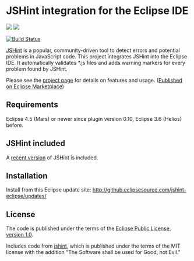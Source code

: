 JSHint integration for the Eclipse IDE
======================================

![](jshint-blue.png)
<a href="http://marketplace.eclipse.org/marketplace-client-intro?mpc_install=1157104"
 title="Drag and drop into a running Eclipse to install JSHint Eclipse">
  <img src="http://marketplace.eclipse.org/sites/all/modules/custom/marketplace/images/installbutton.png"/>
</a>

[![Build Status](https://secure.travis-ci.org/eclipsesource/jshint-eclipse.png)](http://travis-ci.org/eclipsesource/jshint-eclipse)

[JSHint](http://www.jshint.com/about/) is a popular, community-driven tool to detect
errors and potential problems in JavaScript code.  This project integrates JSHint into
the Eclipse IDE.  It automatically validates \*.js files and adds warning markers for
every problem found by JSHint.

Please see the [project page](http://github.eclipsesource.com/jshint-eclipse/)
for details on features and usage. ([Published on Eclipse Marketplace](<http://marketplace.eclipse.org/content/jshint-eclipse>))

Requirements
------------

Eclipse 4.5 (Mars) or newer since plugin version 0.10,
Eclipse 3.6 (Helios) before.

JSHint included
---------------

A [recent version](https://github.com/eclipsesource/jshint-eclipse/tree/master/bundles/com.eclipsesource.jshint/src/com/jshint) of JSHint is included.

Installation
------------

Install from this Eclipse update site: http://github.eclipsesource.com/jshint-eclipse/updates/

License
-------

The code is published under the terms of the [Eclipse Public License, version 1.0](http://www.eclipse.org/legal/epl-v10.html).

Includes code from [jshint](https://github.com/jshint/jshint/), which is published under the terms of the MIT license with the addition "The Software shall be used for Good, not Evil."
